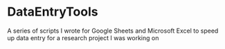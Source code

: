 # DataEntryTools
A series of scripts I wrote for Google Sheets and Microsoft Excel to speed up data entry for a research project I was working on
